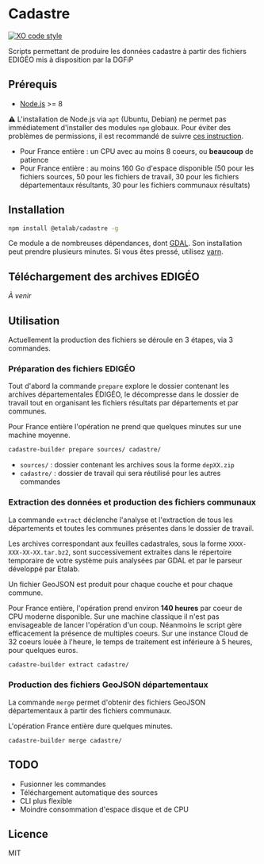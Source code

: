 # Cadastre

[![XO code style](https://img.shields.io/badge/code_style-XO-5ed9c7.svg)](https://github.com/sindresorhus/xo)

Scripts permettant de produire les données cadastre à partir des fichiers EDIGÉO mis à disposition par la DGFiP

## Prérequis

* [Node.js](https://nodejs.org) >= 8

⚠️ L'installation de Node.js via `apt` (Ubuntu, Debian) ne permet pas immédiatement d'installer des modules `npm` globaux.
Pour éviter des problèmes de permissions, il est recommandé de suivre [ces instruction](https://docs.npmjs.com/getting-started/fixing-npm-permissions#option-2-change-npms-default-directory-to-another-directory).

* Pour France entière : un CPU avec au moins 8 coeurs, ou __beaucoup__ de patience
* Pour France entière : au moins 160 Go d'espace disponible (50 pour les fichiers sources, 50 pour les fichiers de travail, 30 pour les fichiers départementaux résultants, 30 pour les fichiers communaux résultats)

## Installation

```bash
npm install @etalab/cadastre -g
```

Ce module a de nombreuses dépendances, dont [GDAL](www.gdal.org). Son installation peut prendre plusieurs minutes. Si vous êtes pressé, utilisez [yarn](https://yarnpkg.com/lang/en/docs/install/).

## Téléchargement des archives EDIGÉO

_À venir_

## Utilisation

Actuellement la production des fichiers se déroule en 3 étapes, via 3 commandes.

### Préparation des fichiers EDIGÉO

Tout d'abord la commande `prepare` explore le dossier contenant les archives départementales ÉDIGÉO, le décompresse dans le dossier de travail tout en organisant les fichiers résultats par départements et par communes.

Pour France entière l'opération ne prend que quelques minutes sur une machine moyenne.

```bash
cadastre-builder prepare sources/ cadastre/
```

* `sources/` : dossier contenant les archives sous la forme `depXX.zip`
* `cadastre/` : dossier de travail qui sera réutilisé pour les autres commandes

### Extraction des données et production des fichiers communaux

La commande `extract` déclenche l'analyse et l'extraction de tous les départements et toutes les communes présentes dans le dossier de travail.

Les archives correspondant aux feuilles cadastrales, sous la forme `XXXX-XXX-XX-XX.tar.bz2`, sont successivement extraites dans le répertoire temporaire de votre système puis analysées par GDAL et par le parseur développé par Etalab.

Un fichier GeoJSON est produit pour chaque couche et pour chaque commune.

Pour France entière, l'opération prend environ __140 heures__ par coeur de CPU moderne disponible. Sur une machine classique il n'est pas envisageable de lancer l'opération d'un coup. Néanmoins le script gère efficacement la présence de multiples coeurs. Sur une instance Cloud de 32 coeurs louée à l'heure, le temps de traitement est inférieure à 5 heures, pour quelques euros.

```bash
cadastre-builder extract cadastre/
```

### Production des fichiers GeoJSON départementaux

La commande `merge` permet d'obtenir des fichiers GeoJSON départementaux à partir des fichiers communaux.

L'opération France entière dure quelques minutes.

```
cadastre-builder merge cadastre/
```

## TODO

* Fusionner les commandes
* Téléchargement automatique des sources
* CLI plus flexible
* Moindre consommation d'espace disque et de CPU

## Licence

MIT
